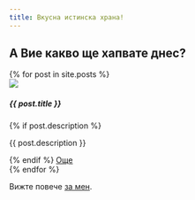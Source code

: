 ```yaml
---
title: Вкусна истинска храна!
---
```

## А Вие какво ще хапвате днес?

<div class="d-flex flex-wrap">
{% for post in site.posts %}
    <div class="card p-2" style="width: 18rem;">
        <img src="{{ post.imagePaths[0] }}" class="card-img-top">
        <div class="card-body">
            <h5 class="card-title">{{ post.title }}</h5>
{% if post.description %}
            <p class="card-text">{{ post.description }}</p>
{% endif %}
            <a href="{{ post.url }}" class="card-link">Още</a>
        </div>
    </div>
{% endfor %}
</div>

Вижте повече [за мен](/about.html).
